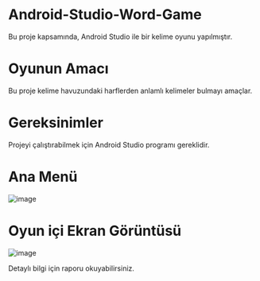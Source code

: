 # Android-Studio-Word-Game

Bu proje kapsamında, Android Studio ile bir kelime oyunu yapılmıştır.

# Oyunun Amacı
Bu proje kelime havuzundaki harflerden anlamlı kelimeler bulmayı amaçlar.

# Gereksinimler
Projeyi çalıştırabilmek için Android Studio programı gereklidir.

# Ana Menü
![image](https://github.com/mfurkan99/Android-Studio-Word-Game/assets/73360219/dc5dd4ac-6289-4515-ab0a-e46559c67b2a)

# Oyun içi Ekran Görüntüsü

![image](https://github.com/mfurkan99/Android-Studio-Word-Game/assets/73360219/a7fca088-d2f4-4271-8b5d-e999fc24970c)

Detaylı bilgi için raporu okuyabilirsiniz.

